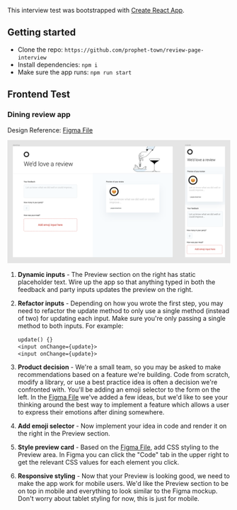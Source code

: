 This interview test was bootstrapped with [Create React App](https://github.com/facebook/create-react-app).

## Getting started

- Clone the repo: `https://github.com/prophet-town/review-page-interview`
- Install dependencies: `npm i`
- Make sure the app runs: `npm run start`

## Frontend Test

### Dining review app

Design Reference: [Figma File](https://www.figma.com/design/yE81gOKvGkiFChMN9cCvhr/Review-page-interview-design?node-id=0-1&t=GrVqLg5fAhtn35CH-1)

![Dining App](/app.png)

1. **Dynamic inputs** - The Preview section on the right has static placeholder text. Wire up the app so that anything typed in both the feedback and party inputs updates the preview on the right.
2. **Refactor inputs** - Depending on how you wrote the first step, you may need to refactor the update method to only use a single method (instead of two) for updating each input. Make sure you're only passing a single method to both inputs. For example:
   ```
   update() {}
   <input onChange={update}>
   <input onChange={update}>
   ```
3. **Product decision** - We're a small team, so you may be asked to make recommendations based on a feature we're building. Code from scratch, modify a library, or use a best practice idea is often a decision we're confronted with. You'll be adding an emoji selector to the form on the left. In the [Figma File](https://www.figma.com/design/yE81gOKvGkiFChMN9cCvhr/Review-page-interview-design?node-id=0-1&t=GrVqLg5fAhtn35CH-1) we've added a few ideas, but we'd like to see your thinking around the best way to implement a feature which allows a user to express their emotions after dining somewhere.

4. **Add emoji selector** - Now implement your idea in code and render it on the right in the Preview section.
5. **Style preview card** - Based on the [Figma File](https://www.figma.com/design/yE81gOKvGkiFChMN9cCvhr/Review-page-interview-design?node-id=0-1&t=GrVqLg5fAhtn35CH-1), add CSS styling to the Preview area. In Figma you can click the "Code" tab in the upper right to get the relevant CSS values for each element you click.
6. **Responsive styling** - Now that your Preview is looking good, we need to make the app work for mobile users. We'd like the Preview section to be on top in mobile and everything to look similar to the Figma mockup. Don't worry about tablet styling for now, this is just for mobile.
